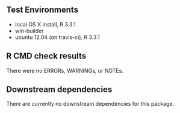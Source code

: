 ## Test Environments
* local OS X install, R 3.3.1
* win-builder
* ubuntu 12.04 (on travis-ci), R 3.3.1

## R CMD check results
There were no ERRORs, WARNINGs, or NOTEs.

## Downstream dependencies
There are currently no downstream dependencies for this package.